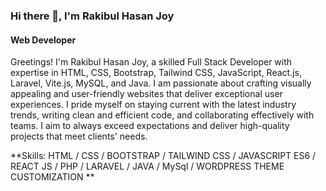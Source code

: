 ### Hi there 👋, I'm Rakibul Hasan Joy
#### Web Developer

Greetings!
I'm Rakibul Hasan Joy, a skilled Full Stack Developer with expertise in HTML, CSS, Bootstrap, Tailwind CSS, JavaScript, React.js, Laravel, Vite.js, MySQL, and Java. I am passionate about crafting visually appealing and user-friendly websites that deliver exceptional user experiences. I pride myself on staying current with the latest industry trends, writing clean and efficient code, and collaborating effectively with teams. I aim to always exceed expectations and deliver high-quality projects that meet clients' needs.

**Skills: HTML / CSS / BOOTSTRAP / TAILWIND CSS / JAVASCRIPT ES6 / REACT JS / PHP / LARAVEL / JAVA / MySql / WORDPRESS THEME CUSTOMIZATION **
